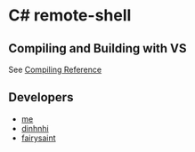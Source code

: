 # C# remote-shell

## Compiling and Building with VS
See [Compiling Reference](https://docs.microsoft.com/en-us/visualstudio/ide/compiling-and-building-in-visual-studio?view=vs-2019)

## Developers
- [me](https://github.com/anhvuk13)
- [dinhnhi](https://github.com/dinhnhi)
- [fairysaint](https://www.facebook.com/fairysaint)

